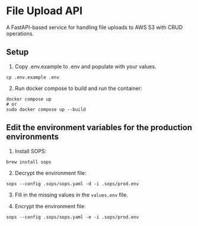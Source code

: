 # File Upload API

A FastAPI-based service for handling file uploads to AWS S3 with CRUD operations.

## Setup
1. Copy .env.example to .env and populate with your values.
```
cp .env.example .env
```

2. Run docker compose to build and run the container:
```
docker compose up
# or
sudo docker compose up --build
```

## Edit the environment variables for the production environments

1. Install SOPS:
```
brew install sops
```

2. Decrypt the environment file:
```
sops --config .sops/sops.yaml -d -i .sops/prod.env
```

3. Fill in the missing values in the `values.env` file.

4. Encrypt the environment file:
```
sops --config .sops/sops.yaml -e -i .sops/prod.env
```